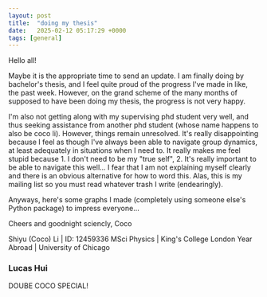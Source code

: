 ```yaml
---
layout: post
title:  "doing my thesis"
date:   2025-02-12 05:17:29 +0000
tags: [general]
---
```

Hello all!

Maybe it is the appropriate time to send an update. I am finally doing by bachelor's thesis, and I feel quite proud of the progress I've made in like, the past week. However, on the grand scheme of the many months of supposed to have been doing my thesis, the progress is not very happy. 

I'm also not getting along with my supervising phd student very well, and thus seeking assistance from another phd student (whose name happens to also be coco li). However, things remain unresolved. It's really disappointing because I feel as though I've always been able to navigate group dynamics, at least adequately in situations when I need to. It really makes me feel stupid because 1. I don't need to be my "true self", 2. It's really important to be able to navigate this well... I fear that I am not explaining myself clearly and there is an obvious alternative for how to word this. Alas, this is my mailing list so you must read whatever trash I write (endearingly).

Anyways, here's some graphs I made (completely using someone else's Python package) to impress everyone...

Cheers and goodnight sciencly,
Coco


Shiyu (Coco) Li | ID: 12459336
MSci Physics |  King's College London
Year Abroad | University of Chicago

### Lucas Hui
DOUBE COCO SPECIAL!